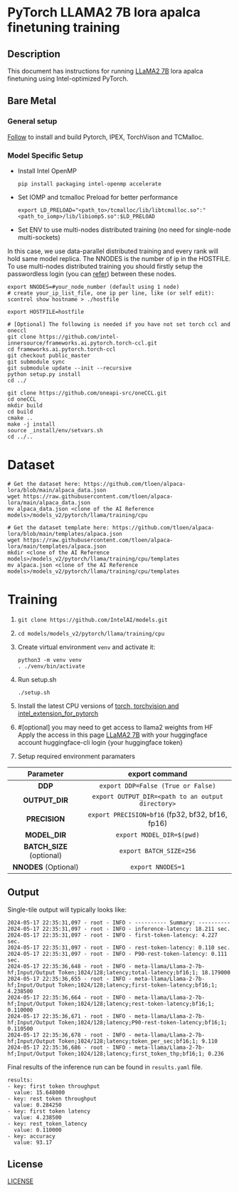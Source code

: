 <!--- 0. Title -->
# PyTorch LLAMA2 7B lora apalca finetuning training

<!-- 10. Description -->
## Description

This document has instructions for running [LLaMA2 7B](https://huggingface.co/meta-llama/Llama-2-7b-hf)  lora apalca finetuning using Intel-optimized PyTorch.

## Bare Metal
### General setup

[Follow](/docs/general/pytorch/BareMetalSetup.md) to install and build Pytorch, IPEX, TorchVison and TCMalloc.

### Model Specific Setup

* Install Intel OpenMP
  ```
  pip install packaging intel-openmp accelerate
  ```
* Set IOMP and tcmalloc Preload for better performance
  ```
  export LD_PRELOAD="<path_to>/tcmalloc/lib/libtcmalloc.so":"<path_to_iomp>/lib/libiomp5.so":$LD_PRELOAD
  ```

* Set ENV to use multi-nodes distributed training (no need for single-node multi-sockets)

In this case, we use data-parallel distributed training and every rank will hold same model replica. The NNODES is the number of ip in the HOSTFILE. To use multi-nodes distributed training you should firstly setup the passwordless login (you can [refer](https://linuxize.com/post/how-to-setup-passwordless-ssh-login/)) between these nodes.
```
export NNODES=#your_node_number (default using 1 node)
# create your_ip_list_file, one ip per line, like (or self edit):
scontrol show hostname > ./hostfile

export HOSTFILE=hostfile

# [Optional] The following is needed if you have not set torch ccl and oneccl
git clone https://github.com/intel-innersource/frameworks.ai.pytorch.torch-ccl.git
cd frameworks.ai.pytorch.torch-ccl
git checkout public_master
git submodule sync
git submodule update --init --recursive
python setup.py install
cd ../

git clone https://github.com/oneapi-src/oneCCL.git
cd oneCCL
mkdir build
cd build
cmake ..
make -j install
source _install/env/setvars.sh
cd ../..

```

# Dataset
  ```
  # Get the dataset here: https://github.com/tloen/alpaca-lora/blob/main/alpaca_data.json
  wget https://raw.githubusercontent.com/tloen/alpaca-lora/main/alpaca_data.json
  mv alpaca_data.json <clone of the AI Reference models>/models_v2/pytorch/llama/training/cpu

  # Get the dataset template here: https://github.com/tloen/alpaca-lora/blob/main/templates/alpaca.json
  wget https://raw.githubusercontent.com/tloen/alpaca-lora/main/templates/alpaca.json
  mkdir <clone of the AI Reference models>/models_v2/pytorch/llama/training/cpu/templates
  mv alpaca.json <clone of the AI Reference models>/models_v2/pytorch/llama/training/cpu/templates
  ```

# Training
1. `git clone https://github.com/IntelAI/models.git`
2. `cd models/models_v2/pytorch/llama/training/cpu`
3. Create virtual environment `venv` and activate it:
    ```
    python3 -m venv venv
    . ./venv/bin/activate
    ```
4. Run setup.sh
    ```
    ./setup.sh
    ```
5. Install the latest CPU versions of [torch, torchvision and intel_extension_for_pytorch](https://intel.github.io/intel-extension-for-pytorch/index.html#installation)

6. #[optional] you may need to get access to llama2 weights from HF
    Apply the access in this page [LLaMA2 7B](https://huggingface.co/meta-llama/Llama-2-7b-hf) with your huggingface account
    huggingface-cli login
    {your huggingface token}

7. Setup required environment paramaters

| **Parameter**                |                                  **export command**                                  |
|:---------------------------:|:------------------------------------------------------------------------------------:|
| **DDP**                    | `export DDP=False (True or False)`                  |
| **OUTPUT_DIR**               |                               `export OUTPUT_DIR=<path to an output directory>`                               |
| **PRECISION**     |                  `export PRECISION=bf16` (fp32, bf32, bf16, fp16) |
| **MODEL_DIR**               |        `export MODEL_DIR=$(pwd)`                               |
| **BATCH_SIZE** (optional)    |          `export BATCH_SIZE=256`                                |
| **NNODES** (Optional)     |                 `export NNODES=1`                                |

## Output

Single-tile output will typically looks like:

```
2024-05-17 22:35:31,097 - root - INFO - ---------- Summary: ----------
2024-05-17 22:35:31,097 - root - INFO - inference-latency: 18.211 sec.
2024-05-17 22:35:31,097 - root - INFO - first-token-latency: 4.227 sec.
2024-05-17 22:35:31,097 - root - INFO - rest-token-latency: 0.110 sec.
2024-05-17 22:35:31,097 - root - INFO - P90-rest-token-latency: 0.111 sec.
2024-05-17 22:35:36,648 - root - INFO - meta-llama/Llama-2-7b-hf;Input/Output Token;1024/128;latency;total-latency;bf16;1; 18.179000
2024-05-17 22:35:36,655 - root - INFO - meta-llama/Llama-2-7b-hf;Input/Output Token;1024/128;latency;first-token-latency;bf16;1; 4.238500
2024-05-17 22:35:36,664 - root - INFO - meta-llama/Llama-2-7b-hf;Input/Output Token;1024/128;latency;rest-token-latency;bf16;1; 0.110000
2024-05-17 22:35:36,671 - root - INFO - meta-llama/Llama-2-7b-hf;Input/Output Token;1024/128;latency;P90-rest-token-latency;bf16;1; 0.110500
2024-05-17 22:35:36,678 - root - INFO - meta-llama/Llama-2-7b-hf;Input/Output Token;1024/128;latency;token_per_sec;bf16;1; 9.110
2024-05-17 22:35:36,686 - root - INFO - meta-llama/Llama-2-7b-hf;Input/Output Token;1024/128;latency;first_token_thp;bf16;1; 0.236
```
Final results of the inference run can be found in `results.yaml` file.
```
results:
- key: first token throughput
  value: 15.648000
- key: rest token throughput
  value: 0.284250
- key: first token latency
  value: 4.238500
- key: rest_token_latency
  value: 0.110000
- key: accuracy
  value: 93.17
```

<!--- 80. License -->
## License
[LICENSE](https://github.com/IntelAI/models/blob/master/LICENSE)
